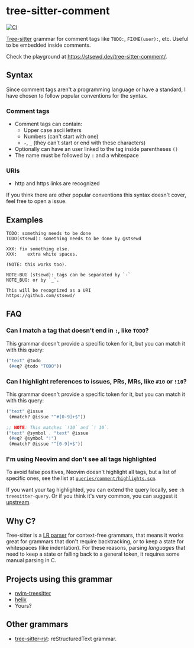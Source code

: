 # tree-sitter-comment

[![CI](https://github.com/stsewd/tree-sitter-comment/workflows/CI/badge.svg)](https://github.com/stsewd/tree-sitter-comment/actions?query=workflow%3ACI+branch%3Amaster)

[Tree-sitter](https://github.com/tree-sitter/tree-sitter) grammar for comment tags like `TODO:`, `FIXME(user):`, etc.
Useful to be embedded inside comments.

Check the playground at <https://stsewd.dev/tree-sitter-comment/>.

## Syntax

Since comment tags aren't a programming language or have a standard,
I have chosen to follow popular conventions for the syntax.

### Comment tags

* Comment tags can contain:
  - Upper case ascii letters
  - Numbers (can't start with one)
  - `-`, `_` (they can't start or end with these characters)
* Optionally can have an user linked to the tag inside parentheses `()`
* The name must be followed by `:` and a whitespace

### URIs

* http and https links are recognized

If you think there are other popular conventions this syntax doesn't cover,
feel free to open a issue.

## Examples

```
TODO: something needs to be done
TODO(stsewd): something needs to be done by @stsewd

XXX: fix something else.
XXX:    extra white spaces.

(NOTE: this works too).

NOTE-BUG (stsewd): tags can be separated by `-`
NOTE_BUG: or by `_`.

This will be recognized as a URI
https://github.com/stsewd/
```

## FAQ

### Can I match a tag that doesn't end in `:`, like `TODO`?

This grammar doesn't provide a specific token for it,
but you can match it with this query:

```scm
("text" @todo
 (#eq? @todo "TODO"))
```

### Can I highlight references to issues, PRs, MRs, like `#10` or `!10`?

This grammar doesn't provide a specific token for it,
but you can match it with this query:

```scm
("text" @issue
 (#match? @issue "^#[0-9]+$"))

;; NOTE: This matches `!10` and `! 10`.
("text" @symbol . "text" @issue
 (#eq? @symbol "!")
 (#match? @issue "^[0-9]+$"))
```

### I'm using Neovim and don't see all tags highlighted

To avoid false positives, Neovim doesn't highlight all tags,
but a list of specific ones,
see the list at [`queries/comment/highlights.scm`](https://github.com/nvim-treesitter/nvim-treesitter/blob/master/queries/comment/highlights.scm).

If you want your tag highlighted, you can extend the query locally, see `:h treesitter-query`.
Or if you think it's very common, you can suggest it [upstream](https://github.com/nvim-treesitter/nvim-treesitter).

## Why C?

Tree-sitter is a [LR parser](https://en.wikipedia.org/wiki/LR_parser) for context-free grammars,
that means it works great for grammars that don't require backtracking,
or to keep a state for whitespaces (like indentation).
For these reasons, parsing _languages_ that need to keep a state or falling back to a general token,
it requires some manual parsing in C.

## Projects using this grammar

- [nvim-treesitter](https://github.com/nvim-treesitter/nvim-treesitter)
- [helix](https://github.com/helix-editor/helix)
- Yours?

## Other grammars

- [tree-sitter-rst](https://github.com/stsewd/tree-sitter-rst): reStructuredText grammar.
